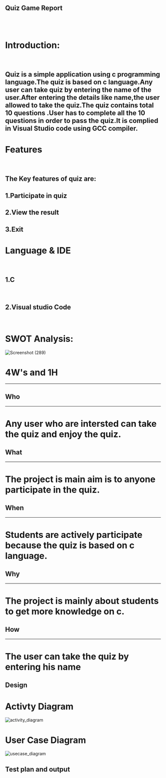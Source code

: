 ## Quiz Game Report
<br>
<br>

# Introduction:
<br>

## Quiz is a simple application using c programming language.The quiz is based on c language.Any user can take quiz by entering the name of the user.After entering the details like name,the user allowed to take the quiz.The quiz contains total 10 questions .User has to complete all the 10 questions in order to pass the quiz.It is complied in Visual Studio code using GCC compiler.

# Features
<br>

## The Key features of quiz are:
 
 ## 1.Participate in quiz

 ## 2.View the result

 ## 3.Exit


# Language & IDE
<br>


## 1.C
<br>

## 2.Visual studio Code
<br>

# SWOT Analysis:


![Screenshot (289)](https://user-images.githubusercontent.com/89694095/132469341-64b936b3-d3e4-4520-a745-ed9a70e6cecb.png)










# 4W's and 1H
--------------------------------------------------------------------------------

## Who
---------------------------------------------------------------------------------
# Any user who are intersted can take the quiz and enjoy the quiz.

## What
---------------------------------------------------------------------------------
# The project is main aim is to anyone participate in the quiz. 

## When
---------------------------------------------------------------------------------
# Students are actively participate because the quiz is based on c language.

## Why
---------------------------------------------------------------------------------
# The project is mainly about students to get more knowledge on c.

## How
--------------------------------------------------------------------------------
# The user can take the quiz by entering his name 
## Design
# Activty Diagram
![activity_diagram](https://user-images.githubusercontent.com/87614111/155064457-3910fc69-f141-4fd5-8ab9-8ca930c35b58.jpg)
# User Case Diagram
![usecase_diagram](https://user-images.githubusercontent.com/87614111/155064475-8b24bf17-ba15-451d-bd67-2c63ddd4d348.jpg)
## Test plan and output




